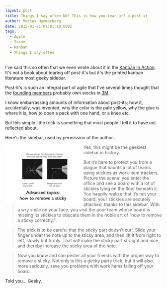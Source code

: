 ```yaml
---
layout: post
title: Things I say often NO! This is how you tear off a post-it
author: Marcus Hammarberg
date: 2015-01-21T07:01:10.000Z
tags:
  - Agile
  - Scrum
  - Kanban
  - Things I say often
---
```


I've said this so often that we even wrote about it in the [Kanban In Action](http://bit.ly/theKanbanBook). It's not a book about tearing off post-it's but it's the printed kanban literature most geeky sidebar.

Post-it's is such an integral part of agile that I've several times thought that the [founding members](http://agilemanifesto.org) probably own stocks in [3M](http://www.3m.com).

I know embarrassing amounts of information about post-its; how it, accidentally, was invented, why the color is the pale yellow, why the glue is where it is, how to open a pack with one hand, or a knee etc.

But this simple little trick is something that most people I tell it to have not reflected about.

<!-- excerpt-end -->

Here's the sidebar, used by permission of the author...

<img src="/img/tearoffpostit.jpg" style="float:left" width="50%">

<blockquote>
Yes, this might be the geekiest sidebar in history.
</blockquote>
<blockquote>
But it’s here to protect you from a plague that haunts a lot of teams using stickies as work-item trackers. Picture the scene: you enter the office and see a board with a lot of stickies lying on the floor beneath it. You happily realize that it’s not your board; your stickies are securely attached, thanks to this sidebar. With a wry smile on your face, you visit the poor team whose board is missing its stickies to educate them in the noble art of “how to remove a sticky correctly.”
</blockquote>
<blockquote>
The trick is to be careful that the sticky part doesn’t curl. Slide your finger under the note up to the sticky area, and then lift it from right to left, slowly but firmly. That will make the sticky part straight and nice, and thereby increase the sticky area of the note.
</blockquote>
<blockquote>
Now you know and can pester all your friends with the proper way to remove a sticky. Not only is this a geeky party trick, but it will also, more seriously, save you problems with work items falling off your board.</blockquote>

Told you... Geeky.